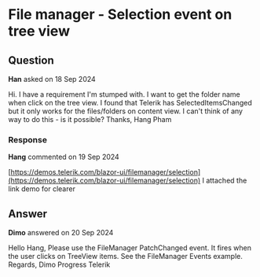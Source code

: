 # File manager - Selection event on tree view

## Question

**Han** asked on 18 Sep 2024

Hi. I have a requirement I'm stumped with. I want to get the folder name when click on the tree view. I found that Telerik has SelectedItemsChanged but it only works for the files/folders on content view. I can't think of any way to do this - is it possible? Thanks, Hang Pham

### Response

**Hang** commented on 19 Sep 2024

[https://demos.telerik.com/blazor-ui/filemanager/selection](https://demos.telerik.com/blazor-ui/filemanager/selection) I attached the link demo for clearer

## Answer

**Dimo** answered on 20 Sep 2024

Hello Hang, Please use the FileManager PatchChanged event. It fires when the user clicks on TreeView items. See the FileManager Events example. Regards, Dimo Progress Telerik
